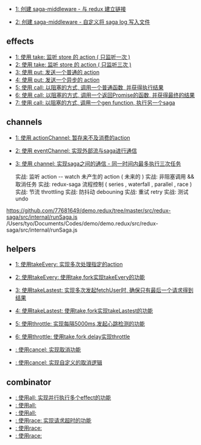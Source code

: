 - [1: 创建 saga-middleware - 与 redux 建立链接](https://github.com/77681649/demo.redux/tree/master/src/redux-saga/examples/src/1)

- [2: 创建 saga-middleware - 自定义将 saga log 写入文件](https://github.com/77681649/demo.redux/tree/master/src/redux-saga/examples/src/2)

## effects
- [1: 使用 take: 监听 store 的 action ( 只监听一次 )](https://github.com/77681649/demo.redux/tree/master/src/redux-saga/examples/src/effects/1)
- [2: 使用 take: 监听 store 的 action ( 只监听三次 )](https://github.com/77681649/demo.redux/tree/master/src/redux-saga/examples/src/effects/2)
- [3: 使用 put: 发送一个普通的 action](https://github.com/77681649/demo.redux/tree/master/src/redux-saga/examples/src/effects/3)
- [4: 使用 put: 发送一个异步的 action](https://github.com/77681649/demo.redux/tree/master/src/redux-saga/examples/src/effects/4)
- [5: 使用 call: 以阻塞的方式, 调用一个普通函数, 并获得执行结果](https://github.com/77681649/demo.redux/tree/master/src/redux-saga/examples/src/effects/5)
- [6: 使用 call: 以阻塞的方式, 调用一个返回Promise的函数, 并获得最终的结果](https://github.com/77681649/demo.redux/tree/master/src/redux-saga/examples/src/effects/6)
- [7: 使用 call: 以阻塞的方式, 调用一个gen function, 执行另一个saga](https://github.com/77681649/demo.redux/tree/master/src/redux-saga/examples/src/effects/7)


## channels
- [1: 使用 actionChannel: 暂存来不及消费的action](https://github.com/77681649/demo.redux/tree/master/src/redux-saga/examples/src/channels/1)
- [2: 使用 eventChannel: 实现外部流与saga进行通信](https://github.com/77681649/demo.redux/tree/master/src/redux-saga/examples/src/channels/2)
- [3: 使用 channel: 实现saga之间的通信 - 同一时间内最多执行三次任务](https://github.com/77681649/demo.redux/tree/master/src/redux-saga/examples/src/channels/3)

  实战: 监听 action -- watch 未产生的 action ( 未来的 )
  实战: 非阻塞调用 && 取消任务
  实战: redux-saga 流程控制 ( series , waterfall , parallel , race )
  实战: 节流 throttling
  实战: 防抖动 debouning
  实战: 重试 retry
  实战: 测试 undo

https://github.com/77681649/demo.redux/tree/master/src/redux-saga/src/internal/runSaga.js
/Users/tyo/Documents/Codes/demo/demo.redux/src/redux-saga/src/internal/runSaga.js

## helpers
- [1: 使用takeEvery: 实现多次处理指定的action]()
- [2: 使用takeEvery: 使用take,fork实现takeEvery的功能]()
- [3: 使用takeLastest: 实现多次发起fetchUser时, 确保只有最后一个请求得到结果]()
- [4: 使用takeLastest: 使用take,fork实现takeLastest的功能]()
- [5: 使用throttle: 实现每隔5000ms,发起心跳检测的功能]()
- [6: 使用throttle: 使用take,fork,delay实现throttle]()

- [: 使用cancel: 实现取消功能]()
- [: 使用cancel: 实现自定义的取消逻辑]()


## combinator
- [: 使用all: 实现并行执行多个effect的功能]()
- [: 使用all:]()
- [: 使用all:]()
- [: 使用race: 实现请求超时的功能]()
- [: 使用race: ]()
- [: 使用race:]()

